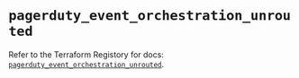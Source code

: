 # `pagerduty_event_orchestration_unrouted`

Refer to the Terraform Registory for docs: [`pagerduty_event_orchestration_unrouted`](https://registry.terraform.io/providers/pagerduty/pagerduty/3.0.3/docs/resources/event_orchestration_unrouted).
